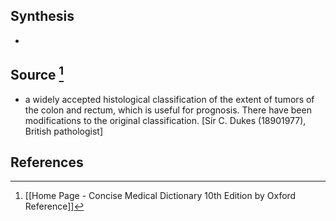 ## Synthesis
- 
## Source [^1]
- a widely accepted histological classification of the extent of tumors of the colon and rectum, which is useful for prognosis. There have been modifications to the original classification. \[Sir C. Dukes (18901977), British pathologist]
## References

[^1]: [[Home Page - Concise Medical Dictionary 10th Edition by Oxford Reference]]